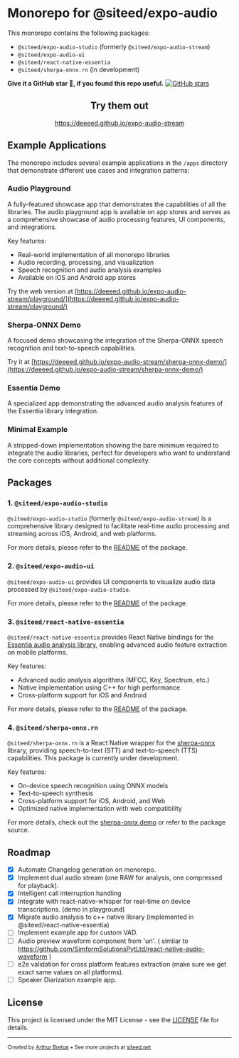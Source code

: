 # Monorepo for @siteed/expo-audio

This monorepo contains the following packages:
- `@siteed/expo-audio-studio` (formerly `@siteed/expo-audio-stream`)
- `@siteed/expo-audio-ui`
- `@siteed/react-native-essentia`
- `@siteed/sherpa-onnx.rn` (in development)

**Give it a GitHub star 🌟, if you found this repo useful.**
[![GitHub stars](https://img.shields.io/github/stars/deeeed/expo-audio-stream.svg?style=social&label=Star&maxAge=2592000)](https://github.com/deeeed/expo-audio-stream)

<div align="center">
  <h2>Try them out</h2>
  <p><a href="https://deeeed.github.io/expo-audio-stream">https://deeeed.github.io/expo-audio-stream</a></p>
</div>

## Example Applications

The monorepo includes several example applications in the `/apps` directory that demonstrate different use cases and integration patterns:

### Audio Playground

A fully-featured showcase app that demonstrates the capabilities of all the libraries. The audio playground app is available on app stores and serves as a comprehensive showcase of audio processing features, UI components, and integrations.

Key features:
- Real-world implementation of all monorepo libraries
- Audio recording, processing, and visualization
- Speech recognition and audio analysis examples
- Available on iOS and Android app stores

Try the web version at [https://deeeed.github.io/expo-audio-stream/playground/](https://deeeed.github.io/expo-audio-stream/playground/)

### Sherpa-ONNX Demo

A focused demo showcasing the integration of the Sherpa-ONNX speech recognition and text-to-speech capabilities.

Try it at [https://deeeed.github.io/expo-audio-stream/sherpa-onnx-demo/](https://deeeed.github.io/expo-audio-stream/sherpa-onnx-demo/)

### Essentia Demo

A specialized app demonstrating the advanced audio analysis features of the Essentia library integration.

### Minimal Example

A stripped-down implementation showing the bare minimum required to integrate the audio libraries, perfect for developers who want to understand the core concepts without additional complexity.

## Packages

### 1. `@siteed/expo-audio-studio`

`@siteed/expo-audio-studio` (formerly `@siteed/expo-audio-stream`) is a comprehensive library designed to facilitate real-time audio processing and streaming across iOS, Android, and web platforms.

For more details, please refer to the [README](packages/expo-audio-studio/README.md) of the package.

### 2. `@siteed/expo-audio-ui`

`@siteed/expo-audio-ui` provides UI components to visualize audio data processed by `@siteed/expo-audio-studio`.

For more details, please refer to the [README](packages/expo-audio-ui/README.md) of the package.

### 3. `@siteed/react-native-essentia`

`@siteed/react-native-essentia` provides React Native bindings for the [Essentia audio analysis library](https://essentia.upf.edu/), enabling advanced audio feature extraction on mobile platforms.

Key features:
- Advanced audio analysis algorithms (MFCC, Key, Spectrum, etc.)
- Native implementation using C++ for high performance
- Cross-platform support for iOS and Android

For more details, please refer to the [README](packages/react-native-essentia/README.md) of the package.

### 4. `@siteed/sherpa-onnx.rn`

`@siteed/sherpa-onnx.rn` is a React Native wrapper for the [sherpa-onnx](https://github.com/k2-fsa/sherpa-onnx) library, providing speech-to-text (STT) and text-to-speech (TTS) capabilities. This package is currently under development.

Key features:
- On-device speech recognition using ONNX models
- Text-to-speech synthesis
- Cross-platform support for iOS, Android, and Web
- Optimized native implementation with web compatibility

For more details, check out the [sherpa-onnx demo](https://deeeed.github.io/expo-audio-stream/sherpa-onnx-demo/) or refer to the package source.

## Roadmap

- [x] Automate Changelog generation on monorepo.
- [x] Implement dual audio stream (one RAW for analysis, one compressed for playback).
- [x] Intelligent call interruption handling
- [x] Integrate with react-native-whisper for real-time on device transcriptions. (demo in playground)
- [x] Migrate audio analysis to c++ native library (implemented in @siteed/react-native-essentia)
- [ ] Implement example app for custom VAD.
- [ ] Audio preview waveform component from 'uri'. ( similar to https://github.com/SimformSolutionsPvtLtd/react-native-audio-waveform  )
- [ ] e2e validation for cross platform features extraction (make sure we get exact same values on all platforms).
- [ ] Speaker Diarization example app.

## License

This project is licensed under the MIT License - see the [LICENSE](LICENSE) file for details.

---
<sub>Created by [Arthur Breton](https://siteed.net) • See more projects at [siteed.net](https://siteed.net)</sub>
